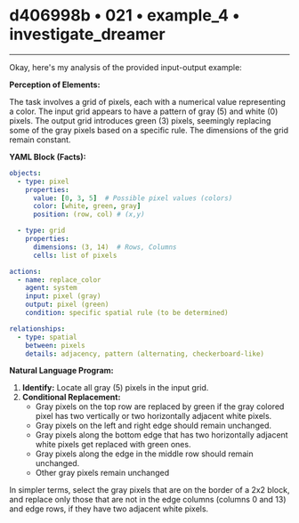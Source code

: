 # d406998b • 021 • example_4 • investigate_dreamer

---
Okay, here's my analysis of the provided input-output example:

**Perception of Elements:**

The task involves a grid of pixels, each with a numerical value representing a color. The input grid appears to have a pattern of gray (5) and white (0) pixels. The output grid introduces green (3) pixels, seemingly replacing some of the gray pixels based on a specific rule. The dimensions of the grid remain constant.

**YAML Block (Facts):**



```yaml
objects:
  - type: pixel
    properties:
      value: [0, 3, 5]  # Possible pixel values (colors)
      color: [white, green, gray]
      position: (row, col) # (x,y)

  - type: grid
    properties:
      dimensions: (3, 14)  # Rows, Columns
      cells: list of pixels

actions:
  - name: replace_color
    agent: system
    input: pixel (gray)
    output: pixel (green)
    condition: specific spatial rule (to be determined)

relationships:
  - type: spatial
    between: pixels
    details: adjacency, pattern (alternating, checkerboard-like)
```



**Natural Language Program:**

1.  **Identify:** Locate all gray (5) pixels in the input grid.
2.  **Conditional Replacement:**
    *   Gray pixels on the top row are replaced by green if the gray colored pixel has two vertically or two horizontally adjacent white pixels.
    *    Gray pixels on the left and right edge should remain unchanged.
    *    Gray pixels along the bottom edge that has two horizontally adjacent white pixels get replaced with green ones.
    *    Gray pixels along the edge in the middle row should remain unchanged.
    * Other gray pixels remain unchanged

In simpler terms, select the gray pixels that are on the border of a 2x2 block, and replace only those that are not in the edge columns (columns 0 and 13) and edge rows, if they have two adjacent white pixels.


